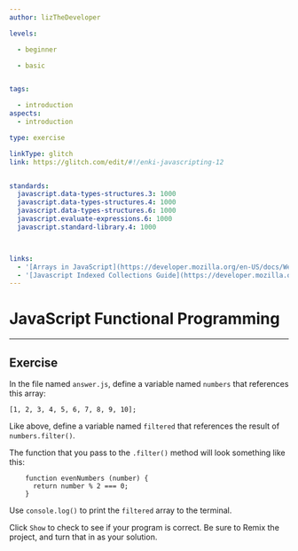 ```yaml
---
author: lizTheDeveloper

levels:

  - beginner

  - basic


tags:

  - introduction
aspects:
  - introduction

type: exercise

linkType: glitch
link: https://glitch.com/edit/#!/enki-javascripting-12


standards:
  javascript.data-types-structures.3: 1000
  javascript.data-types-structures.4: 1000
  javascript.data-types-structures.6: 1000
  javascript.evaluate-expressions.6: 1000
  javascript.standard-library.4: 1000



links:
  - '[Arrays in JavaScript](https://developer.mozilla.org/en-US/docs/Web/JavaScript/Reference/Global_Objects/Array){documentation}'
  - '[Javascript Indexed Collections Guide](https://developer.mozilla.org/en-US/docs/Web/JavaScript/Guide/Indexed_collections){walkthrough}'
---
```

# JavaScript Functional Programming
---

## Exercise


In the file named `answer.js`, define a variable named `numbers` that references this array:

    [1, 2, 3, 4, 5, 6, 7, 8, 9, 10];

Like above, define a variable named `filtered` that references the result of `numbers.filter()`.

The function that you pass to the `.filter()` method will look something like this:
```
    function evenNumbers (number) {
      return number % 2 === 0;
    }
```
Use `console.log()` to print the `filtered` array to the terminal.

Click `Show` to check to see if your program is correct.
Be sure to Remix the project, and turn that in as your solution.
